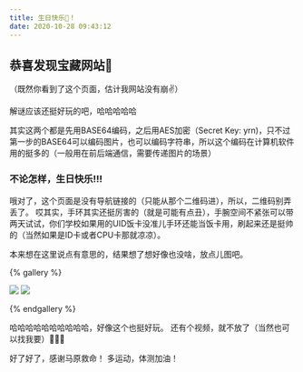 ```yaml
---
title: 生日快乐🎂！
date: 2020-10-28 09:43:12
---
```

## 恭喜发现宝藏网站🎉

（既然你看到了这个页面，估计我网站没有崩✌️）

解谜应该还挺好玩的吧，哈哈哈哈哈

其实这两个都是先用BASE64编码，之后用AES加密（Secret Key: yrn)，只不过第一步的BASE64可以编码图片，也可以编码字符串，所以这个编码在计算机软件用的挺多的（一般用在前后端通信，需要传递图片的场景）


### 不论怎样，生日快乐!!!

哦对了，这个页面是没有导航链接的（只能从那个二维码进），所以，二维码别弄丢了。
哎其实，手环其实还挺厉害的（就是可能有点丑），手腕空间不紧张可以带两天试试，你们学校如果用的UID饭卡没准儿手环还能当饭卡用，刷起来还是挺帅的（当然如果是ID卡或者CPU卡那就凉凉）。

本来想在这里说点有意思的，结果想了想好像也没啥，放点儿图吧。

{% gallery %}

![](https://photos-picgo.oss-cn-beijing.aliyuncs.com/img/WechatIMG655.jpeg)
![](https://photos-picgo.oss-cn-beijing.aliyuncs.com/img/WechatIMG656.jpeg)

{% endgallery %}

哈哈哈哈哈哈哈哈哈哈，好像这个也挺好玩。
还有个视频，就不放了（当然也可以找我要）👏👏👏

好了好了，感谢马原救命！
多运动，体测加油！
